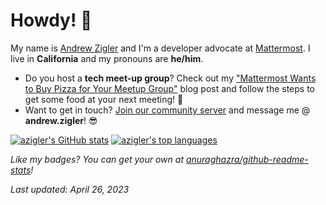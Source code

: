 # Howdy! 👋

My name is [Andrew Zigler](https://www.andrewzigler.com/about/) and I'm a developer advocate at [Mattermost](https://mattermost.com/). I live in **California** and my pronouns are **he/him**.

- Do you host a **tech meet-up group**? Check out my ["Mattermost Wants to Buy Pizza for Your Meetup Group"](https://mattermost.com/blog/mattermost-wants-to-buy-pizza-for-your-meetup-group/) blog post and follow the steps to get some food at your next meeting! 🍕
- Want to get in touch? [Join our community server](https://community.mattermost.com/) and message me @ **andrew.zigler**! 😎

[![azigler's GitHub stats](https://github-readme-stats.vercel.app/api?username=azigler&show_icons=true)](https://github.com/anuraghazra/github-readme-stats) [![azigler's top languages](https://github-readme-stats.vercel.app/api/top-langs/?username=azigler&layout=compact)](https://github.com/anuraghazra/github-readme-stats)

*Like my badges? You can get your own at [anuraghazra/github-readme-stats](https://github.com/anuraghazra/github-readme-stats)!*

*Last updated: April 26, 2023*
